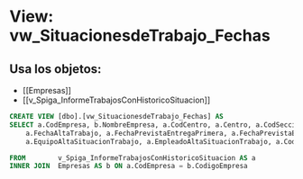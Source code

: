 # View: vw_SituacionesdeTrabajo_Fechas

## Usa los objetos:
- [[Empresas]]
- [[v_Spiga_InformeTrabajosConHistoricoSituacion]]

```sql
CREATE VIEW [dbo].[vw_SituacionesdeTrabajo_Fechas] AS
SELECT a.CodEmpresa, b.NombreEmpresa, a.CodCentro, a.Centro, a.CodSeccion, a.Seccion, a.Placa, a.Marca, a.Gama, a.OT, a.NumTrabajo, a.DescipcionTrabajo, a.FechaAltaOT, 
	a.FechaAltaTrabajo, a.FechaPrevistaEntregaPrimera, a.FechaPrevistaEntrega, a.FechaEntrega, a.SituacionTrabajo, a.ObservacionesSituacionTrabajo, a.FechaAltaSituacionTrabajo,
	a.EquipoAltaSituacionTrabajo, a.EmpleadoAltaSituacionTrabajo, a.CodCliente, a.ClienteCargo, a.AsesorServicioResponsable, a.Nombre 

FROM		v_Spiga_InformeTrabajosConHistoricoSituacion AS a
INNER JOIN	Empresas AS b ON a.CodEmpresa = b.CodigoEmpresa

```
